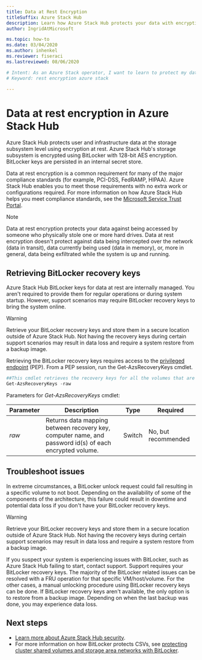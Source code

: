 ```yaml
---
title: Data at Rest Encryption
titleSuffix: Azure Stack Hub
description: Learn how Azure Stack Hub protects your data with encryption at rest.
author: IngridAtMicrosoft

ms.topic: how-to
ms.date: 03/04/2020
ms.author: inhenkel
ms.reviewer: fiseraci
ms.lastreviewed: 08/06/2020

# Intent: As an Azure Stack operator, I want to learn to protect my data with encryption at rest.
# Keyword: rest encryption azure stack

---
```



# Data at rest encryption in Azure Stack Hub

Azure Stack Hub protects user and infrastructure data at the storage subsystem level using encryption at rest. Azure Stack Hub's storage subsystem is encrypted using BitLocker with 128-bit AES encryption. BitLocker keys are persisted in an internal secret store.

Data at rest encryption is a common requirement for many of the major compliance standards (for example, PCI-DSS, FedRAMP, HIPAA). Azure Stack Hub enables you to meet those requirements with no extra work or configurations required. For more information on how Azure Stack Hub helps you meet compliance standards, see the [Microsoft Service Trust Portal](https://aka.ms/AzureStackCompliance).

> [!NOTE]
> Data at rest encryption protects your data against being accessed by someone who physically stole one or more hard drives. Data at rest encryption doesn't protect against data being intercepted over the network (data in transit), data currently being used (data in memory), or, more in general, data being exfiltrated while the system is up and running.

## Retrieving BitLocker recovery keys

Azure Stack Hub BitLocker keys for data at rest are internally managed. You aren't required to provide them for regular operations or during system startup. However, support scenarios may require BitLocker recovery keys to bring the system online.  

> [!WARNING]
> Retrieve your BitLocker recovery keys and store them in a secure location outside of Azure Stack Hub. Not having the recovery keys during certain support scenarios may result in data loss and require a system restore from a backup image.

Retrieving the BitLocker recovery keys requires access to the [privileged endpoint](azure-stack-privileged-endpoint.md) (PEP). From a PEP session, run the Get-AzsRecoveryKeys cmdlet.

```powershell
##This cmdlet retrieves the recovery keys for all the volumes that are encrypted with BitLocker.
Get-AzsRecoveryKeys -raw
```

Parameters for *Get-AzsRecoveryKeys* cmdlet:

| Parameter | Description | Type | Required |
|---------|---------|---------|---------|
|*raw* | Returns data mapping between recovery key, computer name, and password id(s) of each encrypted volume.  | Switch | No, but recommended |

## Troubleshoot issues

In extreme circumstances, a BitLocker unlock request could fail resulting in a specific volume to not boot. Depending on the availability of some of the components of the architecture, this failure could result in downtime and potential data loss if you don't have your BitLocker recovery keys.

> [!WARNING]
> Retrieve your BitLocker recovery keys and store them in a secure location outside of Azure Stack Hub. Not having the recovery keys during certain support scenarios may result in data loss and require a system restore from a backup image.

If you suspect your system is experiencing issues with BitLocker, such as Azure Stack Hub failing to start, contact support. Support requires your BitLocker recovery keys. The majority of the BitLocker related issues can be resolved with a FRU operation for that specific VM/host/volume. For the other cases, a manual unlocking procedure using BitLocker recovery keys can be done. If BitLocker recovery keys aren't available, the only option is to restore from a backup image. Depending on when the last backup was done, you may experience data loss.

## Next steps

- [Learn more about Azure Stack Hub security](azure-stack-security-foundations.md).
- For more information on how BitLocker protects CSVs, see [protecting cluster shared volumes and storage area networks with BitLocker](/windows/security/information-protection/bitlocker/protecting-cluster-shared-volumes-and-storage-area-networks-with-bitlocker).
